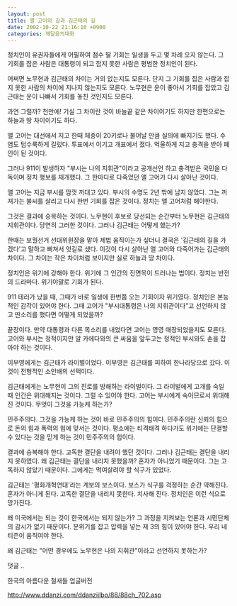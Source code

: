 ```yaml
---
layout: post
title: 앨 고어의 길과 김근태의 길
date: 2002-10-22 21:16:10 +0900
categories: 깨달음의대화
---
```

정치인이 유권자들에게 어필하여 점수 딸 기회는 일생을 두고 몇 차례 오지 않는다. 그 기회를 잡은 사람은 대통령이 되고 잡지 못한 사람은 평범한 정치인이 된다.
  

  
어쩌면 노무현과 김근태의 차이는 거의 없는지도 모른다. 단지 그 기회를 잡은 사람과 잡지 못한 사람의 차이에 지나지 않는지도 모른다. 노무현은 운이 좋아서 기회를 잡았고 김근태는 운이 나빠서 기회를 놓친 것인지도 모른다.
  

  
과연 그럴까? 천만에! 기실 그 차이란 것이 바늘끝 같은 차이이기도 하지만 한편으로는 하늘과 땅 차이이기도 하다.
  

  
앨 고어는 대선에서 지고 한때 체중이 20키로나 불어날 만큼 실의에 빠지기도 했다. 수염도 텁수룩하게 길렀다. 투표에서 이기고 개표에서 졌다. 억울하게 지고 충격을 받아 폐인이 된 것이다.
  

  
그러나 911이 발생하자 "부시는 나의 지휘관"이라고 공개선언 하고 충격받은 국민을 다독이며 정치 행보를 재개했다. 그 한마디로 다죽었던 앨 고어가 다시 살아난 것이다.
  

  
앨 고어는 지금 부시를 맘껏 까대고 있다. 부시의 수명도 2년 밖에 남지 않았다. 그는 꺼져가는 불씨를 살리고 다시 한번 기회를 잡은 것이다. 정치는 앨 고어처럼 해야한다.
  

  
그것은 결과에 승복하는 것이다. 노무현이 후보로 당선되는 순간부터 노무현은 김근태의 지휘관이다. 당연히 그러한 것이다. 그러나 김근태는 어떻게 했는가?
  

  
한때는 보궐선거 선대위원장을 맡아 제법 움직이는가 싶더니 결국은 '김근태의 길을 가겠다'고 말하고 삐쳐서 엇길로 샜다. 이것이 다시 살아난 앨 고어와 다죽어가는 김근태의 차이다. 그 차이는 작은 차이처럼 보이지만 실로 하늘과 땅 차이다.
  

  
정치인은 위기에 강해야 한다. 위기에 그 인간의 진면목이 드러나는 법이다. 정치는 반전의 드라마다. 위기야말로 기회가 된다.
  

  
911 테러가 났을 때, 그때가 바로 일생에 한번쯤 오는 기회이자 위기였다. 정치인은 본능적인 감각이 있어야 한다. 그때 고어가 "부시대통령은 나의 지휘관이다"고 선언하지 않고 딴소리를 했다면 어떻게 되었을까?
  

  
끝장이다. 만약 대통령과 다른 목소리를 내었다면 고어는 영영 매장되었을지도 모른다. 고어와 부시는 정적이지만 알 카에다와의 큰 싸움을 앞두고는 정적인 부시와도 손을 잡아야 하는 것이다.
  

  
이부영에게는 김근태가 라이벌이었다. 이부영은 김근태를 피하여 한나라당으로 갔다. 이것이 전형적인 소인배의 선택이다.
  

  
김근태에게는 노무현이 그의 진로를 방해하는 라이벌이다. 그 라이벌에게 고개를 숙일 때 인간은 위대해지는 것이다. 그럴 수 있어야 한다. 고어는 부시에게 숙이므로서 위대해진 것이다. 무엇이 그것을 가능케 하는가?
  

  
민주주의다. 그것을 가능케 하는 것이 바로 민주주의의 힘이다. 민주주의란 신뢰의 힘으로 돈의 힘과 폭력의 힘에 맞서는 것이다. 평소에는 티격태격 하다가도 위기에는 단결할 수 있다는 것을 믿게 하는 것이 민주주의의 힘이다.
  

  
결과에 승복해야 한다. 고독한 결단을 내려야 했던 것이다. 그러나 김근태는 결단을 내리지 못하였다. 왜 김근태는 결단을 내리지 못했을까? 혼자가 아니었기 때문이다. 그는 고독하지 않았기 때문이다. 그에게는 먹여살려야 할 식구가 있었다.
  

  
김근태는 '평화개혁연대'라는 계보의 보스이다. 보스가 식구를 걱정하는 순간 약해진다. 혼자가 아니게 된다. 고독한 결단을 내리지 못한다. 치사해 진다. 정치인은 이런 식으로 망가진다.
  

  
왜 미국에서는 되는 것이 한국에서는 되지 않는가? 그 과정을 지켜보는 언론과 시민단체의 감시가 없기 때문이다. 분위기를 잡고 압력을 넣는 제 3의 힘이 있어야 한다. 우리 네티즌이 움직여야 한다.
  

  
왜 김근태는 "어떤 경우에도 노무현은 나의 지휘관"이라고 선언하지 못하는가?
  

  

  

  
덧글 ..
  
한국의 아름다운 철새들 업글버전
  
http://www.ddanzi.com/ddanziilbo/88/88ch_702.asp